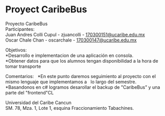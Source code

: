 # Proyect CaribeBus   &nbsp;    
Proyecto CaribeBus   &nbsp;   
Participantes:    &nbsp;    
Juan Andres Colli Cupul - zjuancolli - 170300151@ucaribe.edu.mx    &nbsp;    
Oscar Chale Chan - oscarchale - 170300147@ucaribe.edu.mx    &nbsp;   
    
Objetivos:    &nbsp;     
*Desarrollo e implementacion de una aplicación en consola.    &nbsp;    
*Obtener datos para que los alumnos tengan disponibilidad a la hora de tomar transporte   &nbsp;    

Comentarios:    &nbsp;
*En este punto daremos seguimiento al proyecto con el mismo lenguaje que implementamos a    &nbsp;
lo largo del semestre.    &nbsp;
*Basandonos en c# logramos desarollar el backup de "CaribeBus" y una parte del "frontend"CL
    
Universidad del Caribe Cancun    &nbsp;    
SM. 78, Mza. 1, Lote 1, esquina Fraccionamiento Tabachines.     &nbsp;     